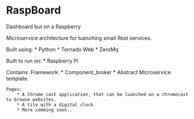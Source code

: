 # RaspBoard
Dashboard but on a Raspberry

Microservice architecture for luanching small Rest services.

Built using:
    *   Python
    *   Tornado Web
    *   ZeroMq

Built to run on:
    * Raspberry Pi

Contains:
    Framework:
        * Component_broker
        * Abstract Microservice template
        
    Pages:
        * A Chrome cast application, that can be luanched on a chromecast to browse websites.
        * A tile with a digital clock
        * More comming soon..